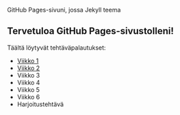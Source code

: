 GitHub Pages-sivuni, jossa Jekyll teema
## Tervetuloa GitHub Pages-sivustolleni!

Täältä löytyvät tehtäväpalautukset:
- [Viikko 1](index.html)
- [Viikko 2](vko2.md)
- Viikko 3
- Viikko 4
- Viikko 5
- Viikko 6
- Harjoitustehtävä

